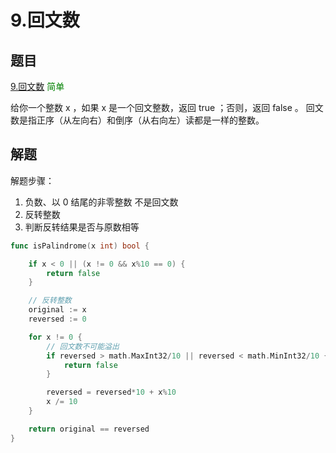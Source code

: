 # 9.回文数

## 题目

[9.回文数](https://leetcode.cn/problems/palindrome-number/) <span style="color: green;">简单</span>

给你一个整数 x ，如果 x 是一个回文整数，返回 true ；否则，返回 false 。
回文数是指正序（从左向右）和倒序（从右向左）读都是一样的整数。

## 解题

解题步骤：
1. 负数、以 0 结尾的非零整数 不是回文数
2. 反转整数
3. 判断反转结果是否与原数相等


```go
func isPalindrome(x int) bool {

	if x < 0 || (x != 0 && x%10 == 0) {
		return false
	}

	// 反转整数
	original := x
	reversed := 0

	for x != 0 {
		// 回文数不可能溢出
		if reversed > math.MaxInt32/10 || reversed < math.MinInt32/10 {
			return false
		}

		reversed = reversed*10 + x%10
		x /= 10
	}

	return original == reversed
}
```